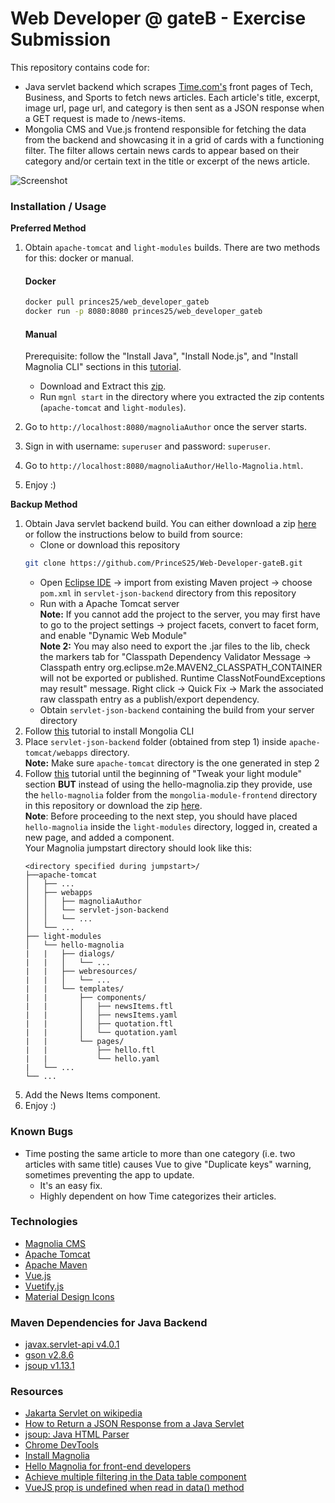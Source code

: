 # Web Developer @ gateB - Exercise Submission
This repository contains code for: 
* Java servlet backend which scrapes [Time.com's](http://time.com/) front pages of Tech, Business, and Sports to fetch news articles. Each article's title, excerpt, image url, page url, and category is then sent as a JSON response when a GET request is made to /news-items.
* Mongolia CMS and Vue.js frontend responsible for fetching the data from the backend and showcasing it in a grid of cards with a functioning filter. The filter allows certain news cards to appear based on their category and/or certain text in the title or excerpt of the news article. 

![Screenshot](https://i.imgur.com/SWhYSTl.png)

### Installation / Usage

**Preferred Method**
1. Obtain `apache-tomcat` and `light-modules` builds. There are two methods for this: docker or manual.
    #### Docker
    ```sh
    docker pull princes25/web_developer_gateb
    docker run -p 8080:8080 princes25/web_developer_gateb
    ```
    
    #### Manual
    Prerequisite: follow the "Install Java", "Install Node.js", and "Install Magnolia CLI" sections in this [tutorial](https://documentation.magnolia-cms.com/display/DOCS62/Install+Magnolia).
    - Download and Extract this [zip](https://drive.google.com/file/d/10oqfWcTxakTLIAM9aB1-TW5HHyXZGq3t/view?usp=sharing).
    - Run `mgnl start` in the directory where you extracted the zip contents (`apache-tomcat` and `light-modules`).
2. Go to `http://localhost:8080/magnoliaAuthor` once the server starts.
3. Sign in with username: `superuser` and password: `superuser`.
4. Go to `http://localhost:8080/magnoliaAuthor/Hello-Magnolia.html`.
5. Enjoy :)

**Backup Method**
1. Obtain Java servlet backend build.
    You can either download a zip [here](https://drive.google.com/file/d/1MFgrWpkISSzNzuhVgaHQP79z3McaLHJy/view?usp=sharing) or follow the instructions below to build from source:
    * Clone or download this repository 
    ```sh
    git clone https://github.com/PrinceS25/Web-Developer-gateB.git
    ```
    * Open [Eclipse IDE](https://www.eclipse.org/ide/) -> import from existing Maven project -> choose `pom.xml` in `servlet-json-backend` directory from this repository
    * Run with a Apache Tomcat server\
    **Note:** If you cannot add the project to the server, you may first have to go to the project settings -> project facets, convert to facet form, and enable "Dynamic Web Module"\
    **Note 2:** You may also need to export the .jar files to the lib, check the markers tab for "Classpath Dependency Validator Message -> Classpath entry org.eclipse.m2e.MAVEN2_CLASSPATH_CONTAINER will not be exported or published. Runtime ClassNotFoundExceptions may result" message. Right click -> Quick Fix -> Mark the associated raw classpath entry as a publish/export dependency.
    * Obtain `servlet-json-backend` containing the build from your server directory
2. Follow [this](https://documentation.magnolia-cms.com/display/DOCS62/Install+Magnolia) tutorial to install Mongolia CLI
3. Place `servlet-json-backend` folder (obtained from step 1) inside `apache-tomcat/webapps` directory.\
    **Note:** Make sure `apache-tomcat` directory is the one generated in step 2
4. Follow [this](https://documentation.magnolia-cms.com/display/DOCS62/Hello+Magnolia+for+front-end+developers) tutorial until the beginning of "Tweak your light module" section **BUT** instead of using the hello-magnolia.zip they provide, use the `hello-magnolia` folder from the  `mongolia-module-frontend` directory in this repository or download the zip [here](https://drive.google.com/file/d/1zz-SInoBIHbWpPm2RgYYyq46p8Xd1E2A/view?usp=sharing).\
    **Note**: Before proceeding to the next step, you should have placed `hello-magnolia` inside the `light-modules` directory, logged in, created a new page, and added a component.\
    Your Magnolia jumpstart directory should look like this:
    ```
    <directory specified during jumpstart>/
    ├──apache-tomcat
    │   ├── ...
    │   ├── webapps
    │   │   ├── magnoliaAuthor
    │   │   └── servlet-json-backend
    │   │   └── ...
    │   └── ...
    ├── light-modules
    │   └── hello-magnolia
    |   |   ├── dialogs/
    |   |   │   └── ...
    |   |   ├── webresources/
    |   |   │   └── ...
    |   |   └── templates/
    |   |       ├── components/
    |   |       │   ├── newsItems.ftl
    |   |       │   ├── newsItems.yaml
    |   |       │   ├── quotation.ftl
    |   |       │   └── quotation.yaml
    |   |       └── pages/
    |   |           ├── hello.ftl
    |   |           └── hello.yaml
    |   └── ...
    └── ...
    ```
5. Add the News Items component.
6. Enjoy :)

### Known Bugs
* Time posting the same article to more than one category (i.e. two articles with same title) causes Vue to give "Duplicate keys" warning, sometimes preventing the app to update.
    - It's an easy fix.
    - Highly dependent on how Time categorizes their articles.

### Technologies
* [Magnolia CMS](https://www.magnolia-cms.com/)
* [Apache Tomcat](http://tomcat.apache.org/)
* [Apache Maven](https://maven.apache.org/)
* [Vue.js](https://vuejs.org/)
* [Vuetify.js](https://vuetifyjs.com/en/)
* [Material Design Icons](https://materialdesignicons.com/)

### Maven Dependencies for Java Backend
* [javax.servlet-api v4.0.1](https://mvnrepository.com/artifact/javax.servlet/javax.servlet-api)
* [gson v2.8.6](https://mvnrepository.com/artifact/com.google.code.gson/gson)
* [jsoup v1.13.1](https://mvnrepository.com/artifact/org.jsoup/jsoup)

### Resources
* [Jakarta Servlet on wikipedia](https://en.wikipedia.org/wiki/Jakarta_Servlet)
* [How to Return a JSON Response from a Java Servlet](https://www.javaguides.net/2019/05/how-to-return-json-response-from-java-servlet.html)
* [jsoup: Java HTML Parser](https://jsoup.org/)
* [Chrome DevTools](https://developers.google.com/web/tools/chrome-devtools)
* [Install Magnolia](https://documentation.magnolia-cms.com/display/DOCS62/Install+Magnolia#InstallMagnolia-InstallJava)
* [Hello Magnolia for front-end developers](https://documentation.magnolia-cms.com/display/DOCS62/Hello+Magnolia+for+front-end+developers)
* [Achieve multiple filtering in the Data table component <v-data-table>](https://front.id/en/articles/vuetify-achieve-multiple-filtering-data-table-component)
* [VueJS prop is undefined when read in data() method](https://stackoverflow.com/questions/50086765/vuejs-prop-is-undefined-when-read-in-data-method)
